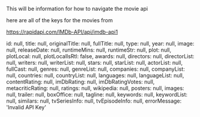 This will be information for how to navigate the movie api

here are all of the keys for the movies from 

https://rapidapi.com/IMDb-API/api/imdb-api1

id: null,
  title: null,
  originalTitle: null,
  fullTitle: null,
  type: null,
  year: null,
  image: null,
  releaseDate: null,
  runtimeMins: null,
  runtimeStr: null,
  plot: null,
  plotLocal: null,
  plotLocalIsRtl: false,
  awards: null,
  directors: null,
  directorList: null,
  writers: null,
  writerList: null,
  stars: null,
  starList: null,
  actorList: null,
  fullCast: null,
  genres: null,
  genreList: null,
  companies: null,
  companyList: null,
  countries: null,
  countryList: null,
  languages: null,
  languageList: null,
  contentRating: null,
  imDbRating: null,
  imDbRatingVotes: null,
  metacriticRating: null,
  ratings: null,
  wikipedia: null,
  posters: null,
  images: null,
  trailer: null,
  boxOffice: null,
  tagline: null,
  keywords: null,
  keywordList: null,
  similars: null,
  tvSeriesInfo: null,
  tvEpisodeInfo: null,
  errorMessage: 'Invalid API Key'